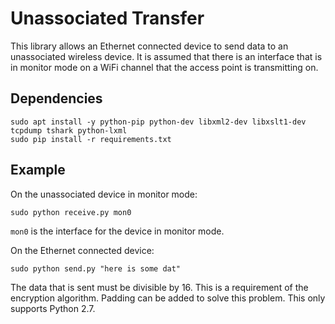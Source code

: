 # Unassociated Transfer

This library allows an Ethernet connected device to send data to an unassociated wireless device. It is assumed that there is an interface that is in monitor mode on a WiFi channel that the access point is transmitting on.


## Dependencies

```
sudo apt install -y python-pip python-dev libxml2-dev libxslt1-dev tcpdump tshark python-lxml
sudo pip install -r requirements.txt
```


## Example

On the unassociated device in monitor mode:

```
sudo python receive.py mon0
```

`mon0` is the interface for the device in monitor mode.

On the Ethernet connected device:

```
sudo python send.py "here is some dat"
```

The data that is sent must be divisible by 16. This is a requirement of the encryption algorithm. Padding can be added to solve this problem. This only supports Python 2.7.

